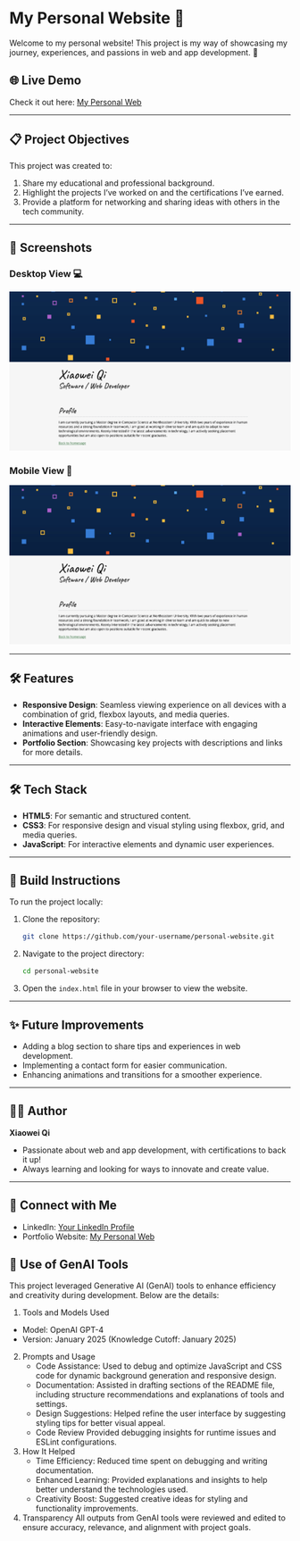 # My Personal Website 🌟  
Welcome to my personal website! This project is my way of showcasing my journey, experiences, and passions in web and app development. 🚀

## 🌐 Live Demo  
Check it out here: [My Personal Web](https://citrine-tide-fairy.glitch.me/)

---

## 📋 Project Objectives  
This project was created to:  
1. Share my educational and professional background.  
2. Highlight the projects I’ve worked on and the certifications I’ve earned.  
3. Provide a platform for networking and sharing ideas with others in the tech community.  

---

## 📸 Screenshots  
### Desktop View 💻  
![Desktop View](./screenshots/Screenshot_desktop.png)

### Mobile View 📱  
![Mobile View](./screenshots/Screenshot_mobile.png)

---

## 🛠️ Features  
- **Responsive Design**: Seamless viewing experience on all devices with a combination of grid, flexbox layouts, and media queries.  
- **Interactive Elements**: Easy-to-navigate interface with engaging animations and user-friendly design.  
- **Portfolio Section**: Showcasing key projects with descriptions and links for more details.  

---

## 🛠️ Tech Stack  
- **HTML5**: For semantic and structured content.  
- **CSS3**: For responsive design and visual styling using flexbox, grid, and media queries.  
- **JavaScript**: For interactive elements and dynamic user experiences.  

---

## 🚀 Build Instructions  
To run the project locally:  
1. Clone the repository:  
   ```bash  
   git clone https://github.com/your-username/personal-website.git  
   ```  
2. Navigate to the project directory:  
   ```bash  
   cd personal-website  
   ```  
3. Open the `index.html` file in your browser to view the website.  

---
## ✨ Future Improvements  
- Adding a blog section to share tips and experiences in web development.  
- Implementing a contact form for easier communication.  
- Enhancing animations and transitions for a smoother experience.  

---

## 🧑‍💻 Author  
**Xiaowei Qi**  
- Passionate about web and app development, with certifications to back it up!  
- Always learning and looking for ways to innovate and create value.  

---

## 🤝 Connect with Me  
- LinkedIn: [Your LinkedIn Profile](https://www.linkedin.com/in/your-profile)  
- Portfolio Website: [My Personal Web](https://citrine-tide-fairy.glitch.me/)  

## 🔮 Use of GenAI Tools
This project leveraged Generative AI (GenAI) tools to enhance efficiency and creativity during development. Below are the details:

1. Tools and Models Used
- Model: OpenAI GPT-4
- Version: January 2025 (Knowledge Cutoff: January 2025)
2. Prompts and Usage
   - Code Assistance:
      Used to debug and optimize JavaScript and CSS code for dynamic background generation and responsive design.
   - Documentation:
      Assisted in drafting sections of the README file, including structure recommendations and explanations of tools and settings.
   - Design Suggestions:
      Helped refine the user interface by suggesting styling tips for better visual appeal.
   - Code Review
      Provided debugging insights for runtime issues and ESLint configurations.
3. How It Helped
   - Time Efficiency: Reduced time spent on debugging and writing documentation.
   - Enhanced Learning: Provided explanations and insights to help better understand the technologies used.
   - Creativity Boost: Suggested creative ideas for styling and functionality improvements.
4. Transparency
All outputs from GenAI tools were reviewed and edited to ensure accuracy, relevance, and alignment with project goals.
